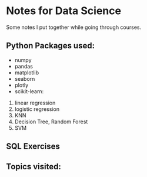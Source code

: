 
# Notes for Data Science 
Some notes I put together while going through courses.

## Python Packages used:
* numpy
* pandas
* matplotlib
* seaborn
* plotly
* scikit-learn:
1. linear regression
2. logistic regression
3. KNN
4. Decision Tree, Random Forest
5. SVM

## SQL Exercises

## Topics visited:
